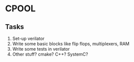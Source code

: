 # CPOOL

## Tasks
1. Set-up verilator
2. Write some basic blocks like flip flops, multiplexers, RAM
3. Write some tests in verilator
4. Other stuff? cmake? C++? SystemC?
